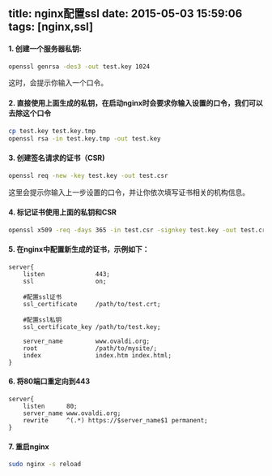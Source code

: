 title: nginx配置ssl
date: 2015-05-03 15:59:06
tags: [nginx,ssl]
---

#### 1. 创建一个服务器私钥:

```sh
openssl genrsa -des3 -out test.key 1024
```

这时，会提示你输入一个口令。

#### 2. 直接使用上面生成的私钥，在启动nginx时会要求你输入设置的口令，我们可以去除这个口令

```sh
cp test.key test.key.tmp
openssl rsa -in test.key.tmp -out test.key
```

#### 3. 创建签名请求的证书（CSR)

```sh
openssl req -new -key test.key -out test.csr
```

这里会提示你输入上一步设置的口令，并让你依次填写证书相关的机构信息。

#### 4. 标记证书使用上面的私钥和CSR

```sh
openssl x509 -req -days 365 -in test.csr -signkey test.key -out test.crt
```

#### 5. 在nginx中配置新生成的证书，示例如下：

```
server{
    listen              443;
    ssl                 on;

    #配置ssl证书
    ssl_certificate     /path/to/test.crt;

    #配置ssl私钥
    ssl_certificate_key /path/to/test.key;

    server_name         www.ovaldi.org;
    root                /path/to/mysite/;
    index               index.htm index.html;
}
```

#### 6. 将80端口重定向到443

```
server{
    listen      80;
    server_name www.ovaldi.org;
    rewrite     ^(.*) https://$server_name$1 permanent;
}
```

#### 7. 重启nginx

```sh
sudo nginx -s reload
```
